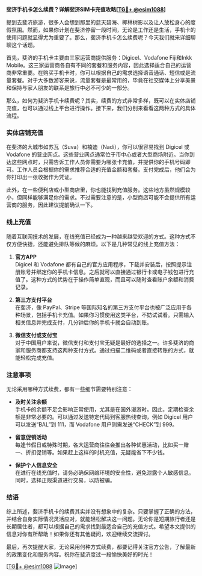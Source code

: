 **斐济手机卡怎么续费？详解斐济SIM卡充值攻略[[TG💪+ @esim1088](https://t.me/s/esim1088)]**

提到去斐济旅游，很多人会想到那里的蓝天碧海、椰林树影以及让人放松身心的度假氛围。然而，如果你计划在斐济停留一段时间，无论是工作还是生活，手机卡的使用问题就显得尤为重要了。那么，斐济手机卡怎么续费呢？今天我们就来详细聊聊这个话题。

首先，斐济的手机卡主要由三家运营商提供服务：Digicel、Vodafone Fiji和Inkk Mobile。这三家运营商各自有不同的套餐和服务内容，因此选择适合自己的运营商非常重要。在购买手机卡时，你可以根据自己的需求选择语音通话、短信或是流量套餐。对于大多数游客来说，流量套餐是最常用的，毕竟在社交媒体上分享美景和保持与家人朋友的联系是旅行中必不可少的一部分。

那么，如何为斐济手机卡续费呢？其实，续费的方式非常多样，既可以在实体店铺充值，也可以通过线上平台进行操作。接下来，我们分别来看看这两种方式的具体流程。

### 实体店铺充值

在斐济的大城市如苏瓦（Suva）和楠迪（Nadi），你可以很容易找到 Digicel 或 Vodafone 的营业网点。这些营业网点通常位于市中心或者大型商场附近。当你到达这些网点时，只需告诉工作人员你需要为哪张卡充值，并提供你的手机号码即可。工作人员会根据你的需求推荐合适的充值金额和套餐。支付完成后，他们会为你打印出一张收据作为凭证。

此外，在一些便利店或小型商店里，你也能找到充值服务。这些地方虽然规模较小，但同样能够满足你的需求。不过需要注意的是，小型商店可能不会提供所有运营商的服务，因此建议提前确认一下。

### 线上充值

随着互联网技术的发展，在线充值已经成为一种越来越受欢迎的方式。这种方式不仅方便快捷，还能避免排队等候的麻烦。以下是几种常见的线上充值方法：

1. **官方APP**  
   Digicel 和 Vodafone 都有自己的官方应用程序，下载并安装后，按照提示注册账号并绑定你的手机卡信息。之后就可以直接通过银行卡或电子钱包进行充值了。这种方式的优势在于操作简单直观，而且可以随时查看账户余额和消费记录。

2. **第三方支付平台**  
   在斐济，像 PayPal、Stripe 等国际知名的第三方支付平台也被广泛应用于各种场景，包括手机卡充值。如果你习惯使用这类平台，不妨试试看。只需输入相关信息并完成支付，几分钟后你的手机卡就会自动到账。

3. **微信支付或支付宝**  
   对于中国用户来说，微信支付和支付宝无疑是最好的选择之一。许多斐济的商家和服务商都支持这两种支付方式。通过扫描二维码或者直接转账的方式，就能轻松完成充值。

### 注意事项

无论采用哪种方式续费，都有一些细节需要特别注意：

- **及时关注余额**  
  手机卡的余额不足会影响正常使用，尤其是在国外漫游时。因此，定期检查余额是非常必要的。可以通过发送特定代码到客服热线查询，例如 Digicel 用户可以发送“BAL”到 111，而 Vodafone 用户则需发送“CHECK”到 999。

- **留意促销活动**  
  每逢节假日或特殊时期，各大运营商往往会推出各种优惠活动，比如买一赠一、折扣促销等。如果赶上这样的时机充值，无疑能省下不少钱。

- **保护个人信息安全**  
  在进行在线充值时，请务必确保网络环境的安全性，避免泄露个人敏感信息。同时，选择正规渠道进行交易，以防被骗。

### 结语

综上所述，斐济手机卡的续费其实并没有想象中的复杂。只要掌握了正确的方法，并结合自身实际情况灵活应对，就能轻松解决这一问题。无论你是短期旅行者还是长期居住者，都可以根据自己的需求找到最适合自己的充值方式。希望本文提供的信息对你有所帮助！如果你还有其他疑问，欢迎继续交流探讨。

最后，再次提醒大家，无论采用何种方式续费，都要记得关注官方公告，了解最新的政策变化和服务内容。祝你在斐济度过一段愉快美好的时光！

[[TG💪+ @esim1088](https://t.me/s/esim1088) ![Image](https://i.postimg.cc/4NQfJmqS/Snipaste-2025-05-13-00-14-12.png)]